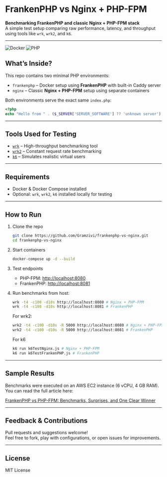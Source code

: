 # FrankenPHP vs Nginx + PHP-FPM

**Benchmarking FrankenPHP and classic Nginx + PHP-FPM stack**  
A simple test setup comparing raw performance, latency, and throughput using tools like `wrk`, `wrk2`, and `k6`.

---

![Docker](https://img.shields.io/badge/docker-compose-blue?logo=docker)
![PHP](https://img.shields.io/badge/php-8.4-blue?logo=php)

## What’s Inside?

This repo contains two minimal PHP environments:

- `frankenphp` – Docker setup using **FrankenPHP** with built-in Caddy server
- `nginx` – Classic **Nginx + PHP-FPM** setup using separate containers

Both environments serve the exact same `index.php`:
```php
<?php
echo "Hello from " . ($_SERVER['SERVER_SOFTWARE'] ?? 'unknown server');
```

---

## Tools Used for Testing

- [`wrk`](https://github.com/wg/wrk) – High-throughput benchmarking tool
- [`wrk2`](https://github.com/giltene/wrk2) – Constant request rate benchmarking
- [`k6`](https://k6.io/) – Simulates realistic virtual users

---

## Requirements

- Docker & Docker Compose installed
- Optional: `wrk`, `wrk2`, `k6` installed locally for testing

---

## How to Run

1. Clone the repo
   ```bash
   git clone https://github.com/Gramzivi/frankenphp-vs-nginx.git
   cd frankenphp-vs-nginx
   ```

2. Start containers
   ```bash
   docker-compose up -d --build
   ```

3. Test endpoints
    - PHP-FPM: [http://localhost:8080](http://localhost:8080)
    - FrankenPHP: [http://localhost:8081](http://localhost:8081)

4. Run benchmarks from host:
   ```bash
   wrk -t4 -c100 -d10s http://localhost:8080 # Nginx + PHP-FPM
   wrk -t4 -c100 -d10s http://localhost:8081 # FrankenPHP
   ```
   For wrk2:
   ```bash
   wrk2 -t4 -c100 -d10s -R 5000 http://localhost:8080 # Nginx + PHP-FPM
   wrk2 -t4 -c100 -d10s -R 5000 http://localhost:8081 # FrankenPHP
   ```
   For k6
   ```bash
   k6 run k6TestNginx.js # Nginx + PHP-FPM
   k6 run k6TestFrankenPHP.js # FrankenPHP
   ```

---

## Sample Results

Benchmarks were executed on an AWS EC2 instance (6 vCPU, 4 GB RAM).  
You can read the full article here:

[FrankenPHP vs PHP-FPM: Benchmarks, Surprises, and One Clear Winner](https://vulke.medium.com/frankenphp-vs-php-fpm-benchmarks-surprises-and-one-clear-winner-173231cb1ad5)

---

## Feedback & Contributions

Pull requests and suggestions welcome!  
Feel free to fork, play with configurations, or open issues for improvements.

---

## License

MIT License